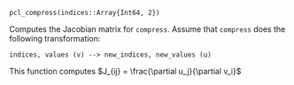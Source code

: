 ```
pcl_compress(indices::Array{Int64, 2})
```

Computes the Jacobian matrix for `compress`. Assume that `compress` does the following transformation:

```
indices, values (v) --> new_indices, new_values (u)
```

This function computes  $J_{ij} = \frac{\partial u_j}{\partial v_i}$
